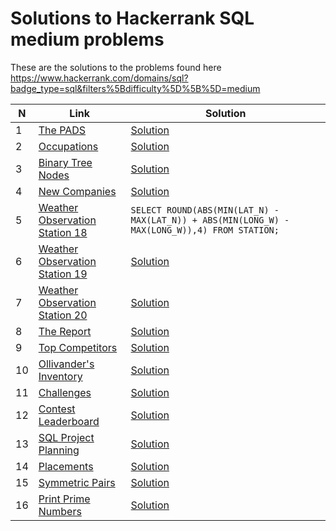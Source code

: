 # Solutions to Hackerrank SQL medium problems
These are the solutions to the problems found here https://www.hackerrank.com/domains/sql?badge_type=sql&filters%5Bdifficulty%5D%5B%5D=medium

| N   | Link                                                                                                                     | Solution                                                                                      |
| --- | ------------------------------------------------------------------------------------------------------------------------ | --------------------------------------------------------------------------------------------- |
| 1   | [The PADS](https://www.hackerrank.com/challenges/the-pads?isFullScreen=true)                                             | [Solution](problems/sql_medium/the_pads.sql)                                                  |
| 2   | [Occupations](https://www.hackerrank.com/challenges/occupations?isFullScreen=true)                                       | [Solution](problems/sql_medium/occupations.sql)                                               |
| 3   | [Binary Tree Nodes](https://www.hackerrank.com/challenges/binary-search-tree-1?isFullScreen=true)                        | [Solution](problems/sql_medium/binary_tree_nodes.sql)                                         |
| 4   | [New Companies](https://www.hackerrank.com/challenges/the-company?isFullScreen=true)                                     | [Solution](problems/sql_medium/new_companies.sql)                                             |
| 5   | [Weather Observation Station 18](https://www.hackerrank.com/challenges/weather-observation-station-18?isFullScreen=true) | `SELECT ROUND(ABS(MIN(LAT_N) - MAX(LAT_N)) + ABS(MIN(LONG_W) - MAX(LONG_W)),4) FROM STATION;` | 
| 6   | [Weather Observation Station 19](https://www.hackerrank.com/challenges/weather-observation-station-19?isFullScreen=true) | [Solution](problems/sql_medium/station_19.sql)                                                |
| 7   | [Weather Observation Station 20](https://www.hackerrank.com/challenges/weather-observation-station-20?isFullScreen=true) | [Solution](problems/sql_medium/station_20.sql)                                                |
| 8   | [The Report](https://www.hackerrank.com/challenges/the-report?isFullScreen=true)                                         | [Solution](problems/sql_medium/the_report.sql)                                                |
| 9   | [Top Competitors](https://www.hackerrank.com/challenges/full-score?isFullScreen=true)                                    | [Solution](problems/sql_medium/top_competitors.sql)                                           |
| 10  | [Ollivander's Inventory](https://www.hackerrank.com/challenges/harry-potter-and-wands?isFullScreen=true)                 | [Solution](problems/sql_medium/ollivanders_inventory.sql)                                     |
| 11  | [Challenges](https://www.hackerrank.com/challenges/challenges?isFullScreen=true)                                         | [Solution](problems/sql_medium/challenges.sql)                                                |
| 12  | [Contest Leaderboard](https://www.hackerrank.com/challenges/contest-leaderboard?isFullScreen=true)                       | [Solution](problems/sql_medium/contest_leaderboard.sql)                                       |
| 13  | [SQL Project Planning](https://www.hackerrank.com/challenges/sql-projects?isFullScreen=true)                             | [Solution](problems/sql_medium/project_planning.sql)                                          |
| 14  | [Placements](https://www.hackerrank.com/challenges/placements?isFullScreen=true)                                         | [Solution](problems/sql_medium/placements.sql)                                                |
| 15  | [Symmetric Pairs](https://www.hackerrank.com/challenges/symmetric-pairs?isFullScreen=true)                               | [Solution](problems/sql_medium/symmetric_pairs.sql)                                           |
| 16  | [Print Prime Numbers](https://www.hackerrank.com/challenges/print-prime-numbers?isFullScreen=true)                       | [Solution](problems/sql_medium/print_primes.sql)                                              |
